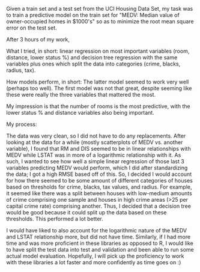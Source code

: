 Given a train set and a test set from the UCI Housing Data Set, my task was to train a predictive model on the train set  for "MEDV: Median value of owner-occupied homes in $1000's" so as to minimize the root mean square error on the test set. 

After 3 hours of my work,

What I tried, in short: linear regression on most important variables (room, distance, lower status %) and decision tree regression with the same variables plus ones which split the data into categories (crime, blacks, radius, tax).

How models perform, in short: The latter model seemed to work very well (perhaps too well). The first model was not that great, despite seeming like these were really the three variables that mattered the most.

My impression is that the number of rooms is the most predictive, with the lower status % and distance variables also being important.

My process:

The data was very clean, so I did not have to do any replacements. After looking at the data for a while (mostly scatterplots of MEDV vs. another variable), I found that RM and DIS seemed to be in linear relationships with MEDV while LSTAT was in more of a logarithmic relationship with it. As such, I wanted to see how well a simple linear regression of those last 3 variables predicting MEDV would perform, which I did after standardizing the data; I got a high RMSE based off of this. So, I decided I would account for how there seemed to be some amount of different categories of houses based on thresholds for crime, blacks, tax values, and radius. For example, it seemed like there was a split between houses with low-medium amounts of crime comprising one sample and houses in high crime areas (>25 per capital crime rate) comprising another. Thus, I decided that a decision tree would be good because it could split up the data based on these thresholds. This performed a lot better.

 I would have liked to also account for the logarithmic nature of the MEDV and LSTAT relationship more, but did not have time. Similarly, if I had more time and was more proficient in these libraries as opposed to R, I would like to have split the test data into test and validation and been able to run some actual model evaluation. Hopefully, I will pick up the proficiency to work with these libraries a lot faster and more confidently as time goes on :)

